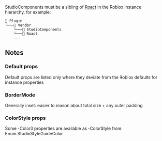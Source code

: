StudioComponents must be a sibling of [Roact](https://github.com/Roblox/roact/) in the Roblox instance hierarchy, for example:
```
📂 Plugin
└───📂 Vendor
    └───📃 StudioComponents
    └───📃 Roact
    ...
```

## Notes

### Default props
Default props are listed only where they deviate from the Roblox defaults for instance properties

### BorderMode
Generally inset: easier to reason about total size + any outer padding

### ColorStyle props
Some -Color3 properties are available as -ColorStyle from Enum.StudioStyleGuideColor

